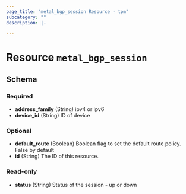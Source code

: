 ```yaml
---
page_title: "metal_bgp_session Resource - tpm"
subcategory: ""
description: |-
  
---
```


# Resource `metal_bgp_session`





## Schema

### Required

- **address_family** (String) ipv4 or ipv6
- **device_id** (String) ID of device

### Optional

- **default_route** (Boolean) Boolean flag to set the default route policy. False by default
- **id** (String) The ID of this resource.

### Read-only

- **status** (String) Status of the session - up or down



